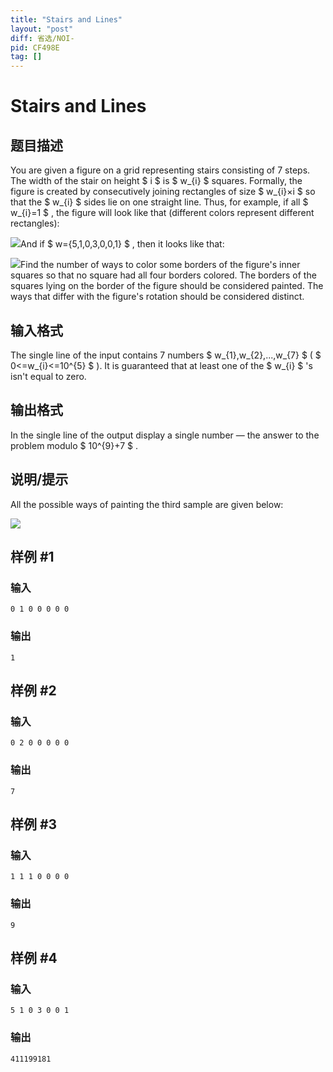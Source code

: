 ```yaml
---
title: "Stairs and Lines"
layout: "post"
diff: 省选/NOI-
pid: CF498E
tag: []
---
```


# Stairs and Lines

## 题目描述

You are given a figure on a grid representing stairs consisting of 7 steps. The width of the stair on height $ i $ is $ w_{i} $ squares. Formally, the figure is created by consecutively joining rectangles of size $ w_{i}×i $ so that the $ w_{i} $ sides lie on one straight line. Thus, for example, if all $ w_{i}=1 $ , the figure will look like that (different colors represent different rectangles):

 ![](https://cdn.luogu.com.cn/upload/vjudge_pic/CF498E/c6fb7071f303e3a83e13342e5c3149c16ebc124c.png)And if $ w={5,1,0,3,0,0,1} $ , then it looks like that:

 ![](https://cdn.luogu.com.cn/upload/vjudge_pic/CF498E/81e637747a334268bc5ee9870a6a97e0703d91ae.png)Find the number of ways to color some borders of the figure's inner squares so that no square had all four borders colored. The borders of the squares lying on the border of the figure should be considered painted. The ways that differ with the figure's rotation should be considered distinct.

## 输入格式

The single line of the input contains 7 numbers $ w_{1},w_{2},...,w_{7} $ ( $ 0<=w_{i}<=10^{5} $ ). It is guaranteed that at least one of the $ w_{i} $ 's isn't equal to zero.

## 输出格式

In the single line of the output display a single number — the answer to the problem modulo $ 10^{9}+7 $ .

## 说明/提示

All the possible ways of painting the third sample are given below:

 ![](https://cdn.luogu.com.cn/upload/vjudge_pic/CF498E/c78e55a2090821d569ec77d319a0ea4d99457273.png)

## 样例 #1

### 输入

```
0 1 0 0 0 0 0

```

### 输出

```
1

```

## 样例 #2

### 输入

```
0 2 0 0 0 0 0

```

### 输出

```
7

```

## 样例 #3

### 输入

```
1 1 1 0 0 0 0

```

### 输出

```
9

```

## 样例 #4

### 输入

```
5 1 0 3 0 0 1

```

### 输出

```
411199181

```

